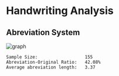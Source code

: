# Handwriting Analysis

## Abreviation System
![graph](https://github.com/paubric/python-handwriting-analysis/blob/master/Figure_1.png)
```
Sample Size:                  155
Abreviation-Original Ratio:   42.08%
Average abreviation length:   3.37
```
